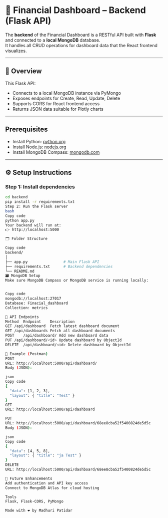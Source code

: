 
# 🐍 Financial Dashboard – Backend (Flask API)

The **backend** of the Financial Dashboard is a RESTful API built with **Flask** and connected to a **local MongoDB** database.  
It handles all CRUD operations for dashboard data that the React frontend visualizes.

---

## 🧠 Overview

This Flask API:
- Connects to a local MongoDB instance via PyMongo
- Exposes endpoints for Create, Read, Update, Delete
- Supports CORS for React frontend access
- Returns JSON data suitable for Plotly charts

---

## Prerequisites
- Install Python: [python.org](https://www.python.org)
- Install Node.js: [nodejs.org](https://nodejs.org)
- Install MongoDB Compass: [mongodb.com](https://www.mongodb.com/try/download/compass)

---

## ⚙️ Setup Instructions

### Step 1: Install dependencies
```bash
cd backend
pip install -r requirements.txt
Step 2: Run the Flask server
bash
Copy code
python app.py
Your backend will run at:
👉 http://localhost:5000

🗂️ Folder Structure

Copy code
backend/
│
├── app.py                # Main Flask API
├── requirements.txt      # Backend dependencies
└── README.md
🗃️ MongoDB Setup
Make sure MongoDB Compass or MongoDB service is running locally:


Copy code
mongodb://localhost:27017
Database: Finacial_dashboard
Collection: metrics

🔗 API Endpoints
Method	Endpoint	Description
GET	/api/dashboard	Fetch latest dashboard document
GET	/api/dashboards	Fetch all dashboard documents
POST	/api/dashboard/	Add new dashboard data
PUT	/api/dashboard/<id>	Update dashboard by ObjectId
DELETE	/api/dashboard/<id>	Delete dashboard by ObjectId

🧪 Example (Postman)
POST
URL: http://localhost:5000/api/dashboard/
Body (JSON):

json
Copy code
{
  "data": [1, 2, 3],
  "layout": { "title": "Test" }
}
GET
URL: http://localhost:5000/api/dashboard

PUT
URL: http://localhost:5000/api/dashboard/68ee8cba52f5400824de5d5c
Body (JSON):

json
Copy code
{
  "data": [4, 5, 8],
  "layout": { "title": "ja Test" }
}
DELETE
URL: http://localhost:5000/api/dashboard/68ee8cba52f5400824de5d5c

🧭 Future Enhancements
Add authentication and API key access
Connect to MongoDB Atlas for cloud hosting

Tools
Flask, Flask-CORS, PyMongo

Made with ❤️ by Madhuri Patidar
